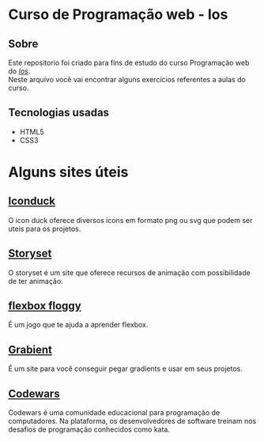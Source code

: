 # Curso de Programação web - Ios

## Sobre

<p>
    Este repositorio foi criado para fins de estudo do curso Programação web do
    <a href="https://ios.org.br/" target="_blank"><cite>Ios</cite></a>. 
    <br/>
    Neste arquivo você vai encontrar alguns exercicios referentes a aulas do curso.
</p>

## Tecnologias usadas
- HTML5
- CSS3

# Alguns sites úteis

## <a href="https://iconduck.com/" target="_blank">Iconduck </a>
O icon duck oferece diversos icons em formato png ou svg que podem ser uteis para os projetos.

## <a href="https://storyset.com/" target="_blank">Storyset</a>
O storyset é um site que oferece recursos de animação com possibilidade de ter animação.

## <a href="https://flexboxfroggy.com/" target="_blank">flexbox floggy</a> 
É um jogo que te ajuda a aprender flexbox.


## <a href="https://www.grabient.com/" target="_blank">Grabient</a>
É um site para você conseguir pegar gradients e usar em seus projetos.

## <a href="https://www.codewars.com/" target="_blank">Codewars</a>
Codewars é uma comunidade educacional para programação de computadores. Na plataforma, os desenvolvedores de software treinam nos desafios de programação conhecidos como kata.
